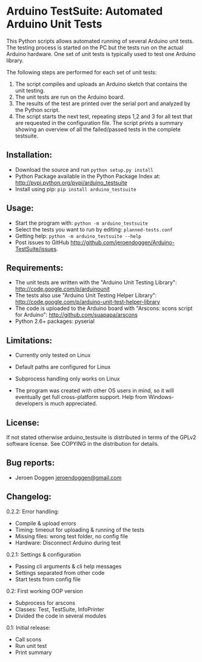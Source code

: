 Arduino TestSuite: Automated Arduino Unit Tests
===============================================
This Python scripts allows automated running of several Arduino unit tests.
The testing process is started on the PC but the tests run on the actual Arduino hardware.
One set of unit tests is typically used to test one Arduino library.

The following steps are performed for each set of unit tests:
 1. The script compiles and uploads an Arduino sketch that contains the unit testing.
 2. The unit tests are run on the Arduino board.
 3. The results of the test are printed over the serial port and analyzed by the Python script.
 4. The script starts the next test, repeating steps 1,2 and 3 for all test that are requested in the configuration file.
    The script prints a summary showing an overview of all the failed/passed tests in the complete testsuite.

Installation:
-------------
 * Download the source and run ``python setup.py install``
 * Python Package available in the Python Package Index at: http://pypi.python.org/pypi/arduino_testsuite
 * Install using pip: ``pip install arduino_testsuite``

Usage:
------
 * Start the program with: ``python -m arduino_testsuite``
 * Select the tests you want to run by editing: ``planned-tests.conf``
 * Getting help: ``python -m arduino_testsuite --help``
 * Post issues to GitHub <http://github.com/jeroendoggen/Arduino-TestSuite/issues>.

Requirements:
-------------
 * The unit tests are written with the "Arduino Unit Testing Library": http://code.google.com/p/arduinounit
 * The tests also use "Arduino Unit Testing Helper Library": http://code.google.com/p/arduino-unit-test-helper-library
 * The code is uploaded to the Arduino board with "Arscons: scons script for Arduino": http://github.com/suapapa/arscons
 * Python 2.6+ packages: pyserial

Limitations:
------------
 * Currently only tested on Linux

  * Default paths are configured for Linux
  * Subprocess handling only works on Linux

 * The program was created with other OS users in mind, so it will eventually get full cross-platform support. Help from Windows-developers is much appreciated.

License:
--------
If not stated otherwise arduino_testsuite is distributed in terms of the GPLv2 software license.
See COPYING in the distribution for details.

Bug reports:
------------
 * Jeroen Doggen <jeroendoggen@gmail.com>

Changelog:
----------
0.2.2: Error handling:
 * Compile & upload errors
 * Timing: timeout for uploading & running of the tests
 * Missing files: wrong test folder, no config file
 * Hardware: Disconnect Arduino during test

0.2.1: Settings & configuration
 * Passing cli arguments & cli help messages
 * Settings separated from other code
 * Start tests from config file

0.2: First working OOP version
 * Subprocess for arscons
 * Classes: Test, TestSuite, InfoPrinter
 * Divided the code in several modules

0.1: Initial release:
 * Call scons
 * Run unit test
 * Print summary
